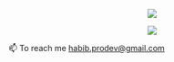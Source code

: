 <p align="center">
  <img src="https://github-readme-streak-stats.herokuapp.com?user=habibmollah&theme=meta-light&hide_border=true)](https://git.io/streak-stats"/>
</p>
<p align="center">
  <img src="https://github-readme-stats-one-eta-65.vercel.app/api/top-langs/?username=habibmollah&layout=compact&exclude_repo=c"/>
</p>

📫 To reach me [habib.prodev@gmail.com](mailto:habib.prodev@gmail.com)
